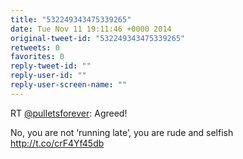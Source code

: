 ```yaml
---
title: "532249343475339265"
date: Tue Nov 11 19:11:46 +0000 2014
original-tweet-id: "532249343475339265"
retweets: 0
favorites: 0
reply-tweet-id: ""
reply-user-id: ""
reply-user-screen-name: ""
---
```

RT <a href="https://twitter.com/pulletsforever">@pulletsforever</a>: Agreed!

No, you are not ‘running late’, you are rude and selfish http://t.co/crF4Yf45db
